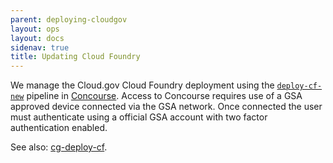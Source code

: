 ```yaml
---
parent: deploying-cloudgov
layout: ops
layout: docs
sidenav: true
title: Updating Cloud Foundry
---
```


We manage the Cloud.gov Cloud Foundry deployment using the [`deploy-cf-new`](https://ci.fr.cloud.gov/pipelines/deploy-cf-new) pipeline in [Concourse](https://concourse-ci.org).  Access to Concourse requires use of a GSA approved device connected via the GSA network.  Once connected the user must authenticate using a official GSA account with two factor authentication enabled.

See also: [cg-deploy-cf](https://github.com/18F/cg-deploy-cf).
